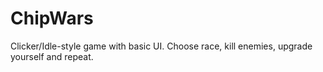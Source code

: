 # ChipWars
Clicker/Idle-style game with basic UI. Choose race, kill enemies, upgrade yourself and repeat. 
